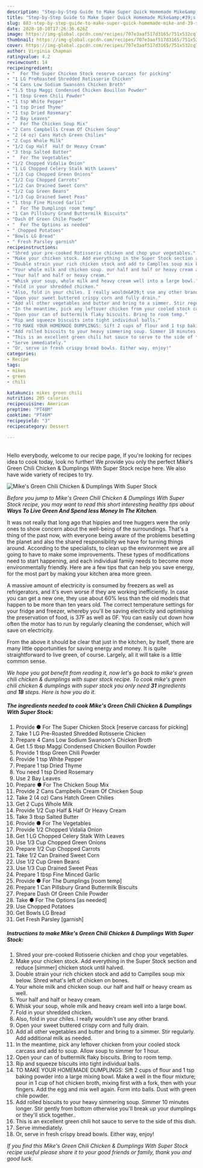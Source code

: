 ```yaml
---
description: "Step-by-Step Guide to Make Super Quick Homemade Mike&amp;#39;s Green Chili Chicken &amp;amp; Dumplings With Super Stock"
title: "Step-by-Step Guide to Make Super Quick Homemade Mike&amp;#39;s Green Chili Chicken &amp;amp; Dumplings With Super Stock"
slug: 883-step-by-step-guide-to-make-super-quick-homemade-mike-and-39-s-green-chili-chicken-and-amp-dumplings-with-super-stock
date: 2020-10-10T17:26:36.626Z
image: https://img-global.cpcdn.com/recipes/707e3aaf517d3165/751x532cq70/mikes-green-chili-chicken-dumplings-with-super-stock-recipe-main-photo.jpg
thumbnail: https://img-global.cpcdn.com/recipes/707e3aaf517d3165/751x532cq70/mikes-green-chili-chicken-dumplings-with-super-stock-recipe-main-photo.jpg
cover: https://img-global.cpcdn.com/recipes/707e3aaf517d3165/751x532cq70/mikes-green-chili-chicken-dumplings-with-super-stock-recipe-main-photo.jpg
author: Virginia Chapman
ratingvalue: 4.2
reviewcount: 14
recipeingredient:
- "  For The Super Chicken Stock reserve carcass for picking"
- "1 LG PreRoasted Shredded Rotisserie Chicken"
- "4 Cans Low Sodium Swansons Chicken Broth"
- "1.5 tbsp Maggi Condensed Chicken Bouillon Powder"
- "1 tbsp Green Chili Powder"
- "1 tsp White Pepper"
- "1 tsp Dried Thyme"
- "1 tsp Dried Rosemary"
- "2 Bay Leaves"
- "  For The Chicken Soup Mix"
- "2 Cans Campbells Cream Of Chicken Soup"
- "2 (4 oz) Cans Hatch Green Chilies"
- "2 Cups Whole Milk"
- "1/2 Cup Half  Half Or Heavy Cream"
- "3 tbsp Salted Butter"
- "  For The Vegetables"
- "1/2 Chopped Vidalia Onion"
- "1 LG Chopped Celery Stalk With Leaves"
- "1/3 Cup Chopped Green Onions"
- "1/2 Cup Chopped Carrots"
- "1/2 Can Drained Sweet Corn"
- "1/2 Cup Green Beans"
- "1/3 Cup Drained Sweet Peas"
- "1 tbsp Fine Minced Garlic"
- "  For The Dumplings room temp"
- "1 Can Pillsbury Grand Buttermilk Biscuits"
- "Dash Of Green Chile Powder"
- "  For The Options as needed"
- " Chopped Potatoes"
- "Bowls LG Bread"
- " Fresh Parsley garnish"
recipeinstructions:
- "Shred your pre-cooked Rotisserie chicken and chop your vegetables."
- "Make your chicken stock. Add everything in the Super Stock section and reduce [simmer] chicken stock until halved."
- "Double strain your rich chicken stock and add to Camplles soup mix below. Shred what&#39;s left of chicken on bones."
- "Your whole milk and chicken soup. our half and half or heavy cream as well."
- "Your half and half or heavy cream."
- "Whisk your soup, whole milk and heavy cream well into a large bowl."
- "Fold in your shredded chicken."
- "Also, fold in your chiles. I really wouldn&#39;t use any other brand."
- "Open your sweet buttered crispy corn and fully drain."
- "Add all other vegetables and butter and bring to a simmer. Stir regularly. Add additional milk as needed."
- "In the meantime, pick any leftover chicken from your cooled stock carcass and add to soup. Allow soup to simmer for 1 hour."
- "Open your can of buttermilk flaky biscuits. Bring to room temp."
- "Rip and squeeze biscuits into tight individual balls."
- "TO MAKE YOUR HOMEMADE DUMPLINGS: Sift 2 cups of flour and 1 tsp baking powder into a large mixing bowl. Make a well in the flour mixture; pour in 1 cup of hot chicken broth, mixing first with a fork, then with your fingers. Add the egg and mix well again. Form into balls. Dust with green chile powder."
- "Add rolled biscuits to your heavy simmering soup. Simmer 10 minutes longer. Stir gently from bottom otherwise you&#39;ll break up your dumplings or they&#39;ll stick together.."
- "This is an excellent green chili hot sauce to serve to the side of this dish."
- "Serve immediately."
- "Or, serve in fresh crispy bread bowls. Either way, enjoy!"
categories:
- Recipe
tags:
- mikes
- green
- chili

katakunci: mikes green chili 
nutrition: 205 calories
recipecuisine: American
preptime: "PT40M"
cooktime: "PT46M"
recipeyield: "3"
recipecategory: Dessert

---
```

<br>
Hello everybody, welcome to our recipe page, If you're looking for recipes idea to cook today, look no further! We provide you only the perfect Mike&#39;s Green Chili Chicken &amp; Dumplings With Super Stock recipe here. We also have wide variety of recipes to try.
<br>


![Mike&#39;s Green Chili Chicken &amp; Dumplings With Super Stock](https://img-global.cpcdn.com/recipes/707e3aaf517d3165/751x532cq70/mikes-green-chili-chicken-dumplings-with-super-stock-recipe-main-photo.jpg)

<i>Before you jump to Mike&#39;s Green Chili Chicken &amp; Dumplings With Super Stock recipe, you may want to read this short interesting healthy tips about 
<strong>Ways To Live Green And Spend less Money In The Kitchen</strong>.</i>
</br>

It was not really that long ago that hippies and tree huggers were the only ones to show concern about the well-being of the surroundings. That's a thing of the past now, with everyone being aware of the problems besetting the planet and also the shared responsibility we have for turning things around. According to the specialists, to clean up the environment we are all going to have to make some improvements. These types of modifications need to start happening, and each individual family needs to become more environmentally friendly. Here are a few tips that can help you save energy, for the most part by making your kitchen area more green.

A massive amount of electricity is consumed by freezers as well as refrigerators, and it's even worse if they are working inefficiently. In case you can get a new one, they use about 60% less than the old models that happen to be more than ten years old. The correct temperature settings for your fridge and freezer, whereby you'll be saving electricity and optimising the preservation of food, is 37F as well as 0F. You can easily cut down how often the motor has to run by regularly cleaning the condenser, which will save on electricity.

From the above it should be clear that just in the kitchen, by itself, there are many little opportunities for saving energy and money. It is quite straightforward to live green, of course. Largely, all it will take is a little common sense.


<i>We hope you got benefit from reading it, now let's go back to mike&#39;s green chili chicken &amp; dumplings with super stock recipe. To cook mike&#39;s green chili chicken &amp; dumplings with super stock you only need <strong>31</strong> ingredients and <strong>18</strong> steps. Here is how you do it.
</i>

##### The ingredients needed to cook Mike&#39;s Green Chili Chicken &amp; Dumplings With Super Stock:

1. Provide  ● For The Super Chicken Stock [reserve carcass for picking]
1. Take 1 LG Pre-Roasted Shredded Rotisserie Chicken
1. Prepare 4 Cans Low Sodium Swanson&#39;s Chicken Broth
1. Get 1.5 tbsp Maggi Condensed Chicken Bouillon Powder
1. Provide 1 tbsp Green Chili Powder
1. Provide 1 tsp White Pepper
1. Prepare 1 tsp Dried Thyme
1. You need 1 tsp Dried Rosemary
1. Use 2 Bay Leaves
1. Prepare  ● For The Chicken Soup Mix
1. Provide 2 Cans Campbells Cream Of Chicken Soup
1. Take 2 (4 oz) Cans Hatch Green Chilies
1. Get 2 Cups Whole Milk
1. Provide 1/2 Cup Half &amp; Half Or Heavy Cream
1. Take 3 tbsp Salted Butter
1. Provide  ● For The Vegetables
1. Provide 1/2 Chopped Vidalia Onion
1. Get 1 LG Chopped Celery Stalk With Leaves
1. Use 1/3 Cup Chopped Green Onions
1. Prepare 1/2 Cup Chopped Carrots
1. Take 1/2 Can Drained Sweet Corn
1. Use 1/2 Cup Green Beans
1. Use 1/3 Cup Drained Sweet Peas
1. Prepare 1 tbsp Fine Minced Garlic
1. Provide  ● For The Dumplings [room temp]
1. Prepare 1 Can Pillsbury Grand Buttermilk Biscuits
1. Prepare Dash Of Green Chile Powder
1. Take  ● For The Options [as needed]
1. Use  Chopped Potatoes
1. Get Bowls LG Bread
1. Get  Fresh Parsley [garnish]


##### Instructions to make Mike&#39;s Green Chili Chicken &amp; Dumplings With Super Stock:

1. Shred your pre-cooked Rotisserie chicken and chop your vegetables.
1. Make your chicken stock. Add everything in the Super Stock section and reduce [simmer] chicken stock until halved.
1. Double strain your rich chicken stock and add to Camplles soup mix below. Shred what&#39;s left of chicken on bones.
1. Your whole milk and chicken soup. our half and half or heavy cream as well.
1. Your half and half or heavy cream.
1. Whisk your soup, whole milk and heavy cream well into a large bowl.
1. Fold in your shredded chicken.
1. Also, fold in your chiles. I really wouldn&#39;t use any other brand.
1. Open your sweet buttered crispy corn and fully drain.
1. Add all other vegetables and butter and bring to a simmer. Stir regularly. Add additional milk as needed.
1. In the meantime, pick any leftover chicken from your cooled stock carcass and add to soup. Allow soup to simmer for 1 hour.
1. Open your can of buttermilk flaky biscuits. Bring to room temp.
1. Rip and squeeze biscuits into tight individual balls.
1. TO MAKE YOUR HOMEMADE DUMPLINGS: Sift 2 cups of flour and 1 tsp baking powder into a large mixing bowl. Make a well in the flour mixture; pour in 1 cup of hot chicken broth, mixing first with a fork, then with your fingers. Add the egg and mix well again. Form into balls. Dust with green chile powder.
1. Add rolled biscuits to your heavy simmering soup. Simmer 10 minutes longer. Stir gently from bottom otherwise you&#39;ll break up your dumplings or they&#39;ll stick together..
1. This is an excellent green chili hot sauce to serve to the side of this dish.
1. Serve immediately.
1. Or, serve in fresh crispy bread bowls. Either way, enjoy!


<i>If you find this Mike&#39;s Green Chili Chicken &amp; Dumplings With Super Stock recipe useful please share it to your good friends or family, thank you and good luck.</i>
